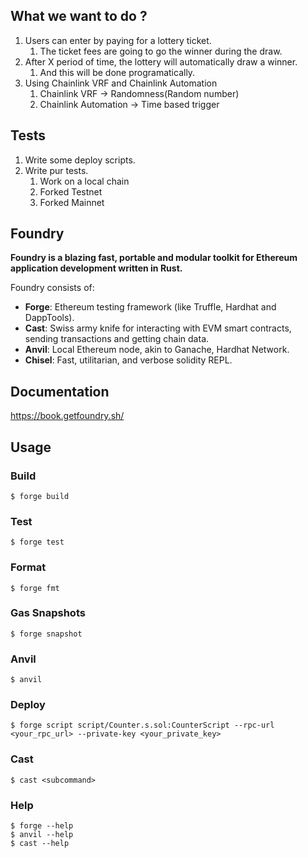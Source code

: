 

## What we want to do ?

1. Users can enter by paying for a lottery ticket.
    1. The ticket fees are going to go the winner during the draw.
2. After X period of time, the lottery will automatically draw a winner.
    1. And this will be done programatically.
3. Using Chainlink VRF and Chainlink Automation
    1. Chainlink VRF -> Randomness(Random number)
    2. Chainlink Automation -> Time based trigger

## Tests

1. Write some deploy scripts.
2. Write pur tests.
    1. Work on a local chain
    2. Forked Testnet
    3. Forked Mainnet



## Foundry

**Foundry is a blazing fast, portable and modular toolkit for Ethereum application development written in Rust.**

Foundry consists of:

-   **Forge**: Ethereum testing framework (like Truffle, Hardhat and DappTools).
-   **Cast**: Swiss army knife for interacting with EVM smart contracts, sending transactions and getting chain data.
-   **Anvil**: Local Ethereum node, akin to Ganache, Hardhat Network.
-   **Chisel**: Fast, utilitarian, and verbose solidity REPL.

## Documentation

https://book.getfoundry.sh/

## Usage

### Build

```shell
$ forge build
```

### Test

```shell
$ forge test
```

### Format

```shell
$ forge fmt
```

### Gas Snapshots

```shell
$ forge snapshot
```

### Anvil

```shell
$ anvil
```

### Deploy

```shell
$ forge script script/Counter.s.sol:CounterScript --rpc-url <your_rpc_url> --private-key <your_private_key>
```

### Cast

```shell
$ cast <subcommand>
```

### Help

```shell
$ forge --help
$ anvil --help
$ cast --help
```
